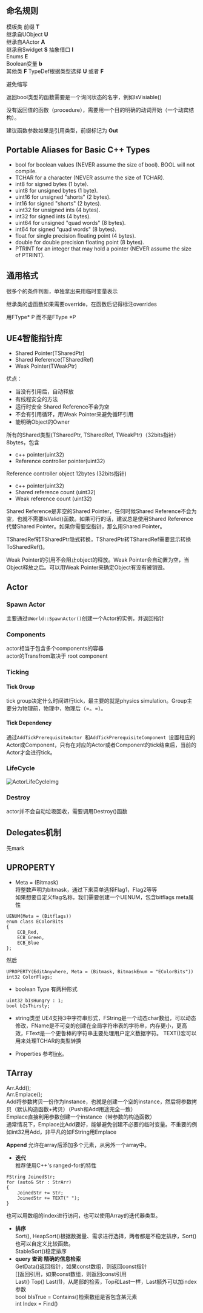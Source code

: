 ## 命名规则
模板类 前缀 **T**  
继承自UObject **U**  
继承自AActor **A**  
继承自Swidget **S**
抽象借口 **I**  
Enums **E**  
Boolean变量 **b**  
其他类 **F**
TypeDef根据类型选择 **U** 或者 **F**

避免缩写

返回bool类型的函数需要是一个询问状态的名字，例如IsVisiable()  

没有返回值的函数（procedure），需要用一个目的明确的动词开始（一个动宾结构）。  

建议函数参数如果是引用类型，前缀标记为 **Out**  

## Portable Aliases for Basic C++ Types
* bool for boolean values (NEVER assume the size of bool). BOOL will not compile.
* TCHAR for a character (NEVER assume the size of TCHAR).
* int8 for signed bytes (1 byte).
* uint8 for unsigned bytes (1 byte).
* uint16 for unsigned "shorts" (2 bytes).
* int16 for signed "shorts" (2 bytes).
* uint32 for unsigned ints (4 bytes).
* int32 for signed ints (4 bytes).
* uint64 for unsigned "quad words" (8 bytes).
* int64 for signed "quad words" (8 bytes).
* float for single precision floating point (4 bytes).
* double for double precision floating point (8 bytes).
* PTRINT for an integer that may hold a pointer (NEVER assume the size of PTRINT).  

## 通用格式
很多个的条件判断，单独拿出来用临时变量表示  

继承类的虚函数如果需要override，在函数后记得标注overrides  

用FType\* P 而不是FType \*P

## UE4智能指针库
- Shared Pointer(TSharedPtr)
- Shared Reference(TSharedRef)
- Weak Pointer(TWeakPtr)

优点：
+ 当没有引用后，自动释放
+ 有线程安全的方法
+ 运行时安全 Shared Reference不会为空
+ 不会有引用循环，用Weak Pointer来避免循环引用
+ 能明确Object的Owner

所有的Shared类型(TSharedPtr, TSharedRef, TWeakPtr)（32bits指针）8bytes，包含
- c++ pointer(uint32)
- Reference controller pointer(uint32)  

Reference controller object 12bytes (32bits指针)
- c++ pointer(uint32)
- Shared reference count (uint32)
- Weak reference count (uint32)

Shared Reference是非空的Shared Pointer，任何时候Shared Reference不会为空，也就不需要IsValid()函数。如果可行的话，建议总是使用Shared Reference代替Shared Pointer。如果你需要空指针，那么用Shared Pointer。

TSharedRef转TSharedPtr隐式转换，TSharedPtr转TSharedRef需要显示转换ToSharedRef()。

Weak Pointer的引用不会阻止object的释放。Weak Pointer会自动置为空，当Object释放之后。可以用Weak Pointer来确定Object有没有被销毁。   

## Actor
### Spawn Actor
主要通过`UWorld::SpawnActor()`创建一个Actor的实例，并返回指针
### Components  
actor相当于包含多个components的容器  
actor的Transfrom取决于 root component  
### Ticking
#### Tick Group
tick group决定什么时间进行tick，最主要的就是physics simulation。Group主要分为物理前，物理中，物理后（=。=）。
#### Tick Dependency
通过`AddTickPrerequisiteActor `和`AddTickPrerequisiteComponent `设置相应的Actor或Component，只有在对应的Actor或者Component的tick结束后，当前的Actor才会进行tick。
### LifeCycle
![ActorLifeCycleImg](image/ActorLifeCycle1.jpg)  

### Destroy
actor并不会自动垃圾回收，需要调用Destroy()函数

## Delegates机制
先mark
## UPROPERTY
- Meta = (Bitmask)  
将整数声明为bitmask，通过下来菜单选择Flag1，Flag2等等  
如果想要自定义flag名称，我们需要创建一个UENUM，包含bitflags meta属性
```
UENUM(Meta = (Bitflags))
enum class EColorBits
{
    ECB_Red,
    ECB_Green,
    ECB_Blue
};
```  
然后
```
UPROPERTY(EditAnywhere, Meta = (Bitmask, BitmaskEnum = "EColorBits"))
int32 ColorFlags;
```
- boolean Type
有两种形式
```
uint32 bIsHungry : 1;
bool bIsThirsty;
```
- string类型
UE4支持3中字符串形式，FString是一个动态char数组，可以动态修改，FName是不可变的创建在全局字符串表的字符串，内存更小，更高效，FText是一个更鲁棒的字符串主要处理用户定义数据字符。
TEXT()宏可以用来处理TCHAR的类型转换

- Properties
参考[link](https://docs.unrealengine.com/latest/INT/Programming/UnrealArchitecture/Reference/Properties/index.html)。

## TArray
Arr.Add();  
Arr.Emplace();  
Add将参数拷贝一份作为Instance，也就是创建一个空的instance，然后将参数拷贝（默认构造函数+拷贝）（Push和Add用途完全一致）  
Emplace直接利用参数创建一个instance（带参数的构造函数）  
通常情况下，Emplace比Add要好，能够避免创建不必要的临时变量。不重要的例如int32用Add，非平凡的如FString用Emplace  

**Append** 允许在array后添加多个元素，从另外一个array中。  
- **迭代**  
推荐使用C++'s ranged-for的特性
```
FString JoinedStr;
for (auto& Str : StrArr)
{
    JoinedStr += Str;
    JoinedStr += TEXT(" ");
}
```
也可以用数组的index进行访问，也可以使用Array的迭代器类型。  
- **排序**  
Sort(), HeapSort()根据数据量、需求进行选择，两者都是不稳定排序，Sort()也可以自定义比较函数。  
StableSort()稳定排序  
- **query 查询 精确的信息检索**  
GetData()返回指针，如果const数组，则返回const指针  
[]返回引用，如果const数组，则返回const引用  
Last() Top() Last(1)，从尾部的检索，Top和Last一样，Last额外可以加index参数  
bool bIsTrue = Contains()检索数组是否包含某元素  
int Index = Find()  
